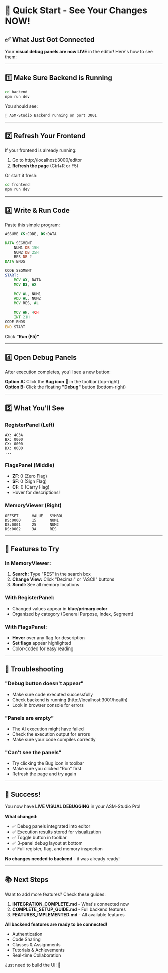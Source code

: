 # 🚀 Quick Start - See Your Changes NOW!

## ✅ What Just Got Connected

Your **visual debug panels are now LIVE** in the editor! Here's how to see them:

---

## 1️⃣ Make Sure Backend is Running

```bash
cd backend
npm run dev
```

You should see:
```
🚀 ASM-Studio Backend running on port 3001
```

---

## 2️⃣ Refresh Your Frontend

If your frontend is already running:
1. Go to http://localhost:3000/editor
2. **Refresh the page** (Ctrl+R or F5)

Or start it fresh:
```bash
cd frontend
npm run dev
```

---

## 3️⃣ Write & Run Code

Paste this simple program:

```asm
ASSUME CS:CODE, DS:DATA

DATA SEGMENT
    NUM1 DB 15H
    NUM2 DB 25H
    RES DB ?
DATA ENDS

CODE SEGMENT
START:
    MOV AX, DATA
    MOV DS, AX
    
    MOV AL, NUM1
    ADD AL, NUM2
    MOV RES, AL
    
    MOV AH, 4CH
    INT 21H
CODE ENDS
END START
```

Click **"Run (F5)"**

---

## 4️⃣ Open Debug Panels

After execution completes, you'll see a new button:

**Option A:** Click the **Bug icon** 🐛 in the toolbar (top-right)  
**Option B:** Click the floating **"Debug"** button (bottom-right)

---

## 5️⃣ What You'll See

### **RegisterPanel** (Left)
```
AX: 4C3A
BX: 0000
CX: 0000
DX: 0000
...
```

### **FlagsPanel** (Middle)
- **ZF**: 0 (Zero Flag)
- **SF**: 0 (Sign Flag)
- **CF**: 0 (Carry Flag)
- Hover for descriptions!

### **MemoryViewer** (Right)
```
OFFSET      VALUE   SYMBOL
DS:0000     15      NUM1
DS:0001     25      NUM2
DS:0002     3A      RES
```

---

## 🎯 Features to Try

### In MemoryViewer:
1. **Search:** Type "RES" in the search box
2. **Change View:** Click "Decimal" or "ASCII" buttons
3. **Scroll:** See all memory locations

### With RegisterPanel:
- Changed values appear in **blue/primary color**
- Organized by category (General Purpose, Index, Segment)

### With FlagsPanel:
- **Hover** over any flag for description
- **Set flags** appear highlighted
- Color-coded for easy reading

---

## 🐛 Troubleshooting

### "Debug button doesn't appear"
- Make sure code executed successfully
- Check backend is running (http://localhost:3001/health)
- Look in browser console for errors

### "Panels are empty"
- The AI execution might have failed
- Check the execution output for errors
- Make sure your code compiles correctly

### "Can't see the panels"
- Try clicking the Bug icon in toolbar
- Make sure you clicked "Run" first
- Refresh the page and try again

---

## 🎉 Success!

You now have **LIVE VISUAL DEBUGGING** in your ASM-Studio Pro!

**What changed:**
- ✅ Debug panels integrated into editor
- ✅ Execution results stored for visualization
- ✅ Toggle button in toolbar
- ✅ 3-panel debug layout at bottom
- ✅ Full register, flag, and memory inspection

**No changes needed to backend** - it was already ready!

---

## 📚 Next Steps

Want to add more features? Check these guides:

1. **INTEGRATION_COMPLETE.md** - What's connected now
2. **COMPLETE_SETUP_GUIDE.md** - Full backend features
3. **FEATURES_IMPLEMENTED.md** - All available features

**All backend features are ready to be connected!**
- Authentication
- Code Sharing
- Classes & Assignments
- Tutorials & Achievements
- Real-time Collaboration

Just need to build the UI! 🎨
